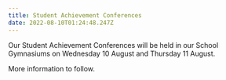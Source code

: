 ```yaml
---
title: Student Achievement Conferences
date: 2022-08-10T01:24:48.247Z
---
```

Our Student Achievement Conferences will be held in our School Gymnasiums on Wednesday 10 August and Thursday 11 August.

More information to follow.